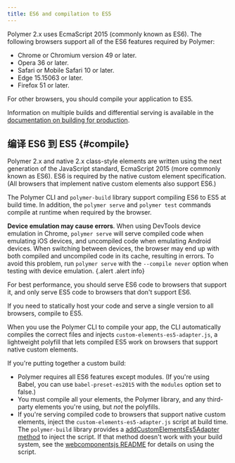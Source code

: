 ```yaml
---
title: ES6 and compilation to ES5
---
```


<!--toc -->

Polymer 2.x uses EcmaScript 2015 (commonly known as ES6). The following browsers support all of the
ES6 features required by Polymer:

-   Chrome or Chromium version 49 or later.
-   Opera 36 or later.
-   Safari or Mobile Safari 10 or later.
-   Edge 15.15063 or later.
-   Firefox 51 or later.

For other browsers, you should compile your application to ES5.

Information on multiple builds and differential serving is available in the
[documentation on building for production](/{{{polymer_version_dir}}}/toolbox/build-for-production).

## 编译 ES6 到 ES5 {#compile}

Polymer 2.x and native 2.x class-style elements are written using the next generation of the
JavaScript standard, EcmaScript 2015 (more commonly known as ES6). ES6 is required by the native
custom element specification. (All browsers that implement native custom elements also support ES6.)

The Polymer CLI and `polymer-build` library support compiling ES6 to ES5 at build time. In
addition, the `polymer serve` and `polymer test` commands compile at runtime when required by the
browser.

**Device emulation may cause errors**. When using DevTools device emulation in Chrome,
`polymer serve` will serve compiled code when emulating iOS devices, and uncompiled code when
emulating Android devices. When switching between devices, the browser may end up with both
compiled and uncompiled code in its cache, resulting in errors. To avoid this problem, run
`polymer serve` with the `--compile never` option when testing with device emulation.
{.alert .alert info}

For best performance, you should serve ES6 code to browsers that support it, and only serve ES5
code to browsers that don't support ES6.

If you need to statically host your code and serve a single version to all browsers, compile
to ES5.

When you use the Polymer CLI to compile your app, the CLI automatically compiles the correct files
and injects `custom-elements-es5-adapter.js`, a  lightweight polyfill that lets compiled ES5 work
on browsers that support native custom elements.

If you're putting together a custom build:

-   Polymer requires all ES6 features except modules. (If you're using Babel, you can use
    `babel-preset-es2015` with the `modules` option set to false.)
-   You must compile all your elements, the Polymer library, and any third-party elements you're
    using, but _not_ the polyfills.
-   If you're serving compiled code to browsers that support native custom elements, inject the
    `custom-elements-es5-adapter.js` script at build time. The `polymer-build` library provides a
    [addCustomElementsEs5Adapter method](https://github.com/Polymer/polymer-build#custom-elements-es5-adapter)
    to inject the script. If that method doesn't work with your build system, see the
    [webcomponentsjs README](https://github.com/webcomponents/webcomponentsjs#custom-elements-es5-adapterjs)
    for details on using the script.
